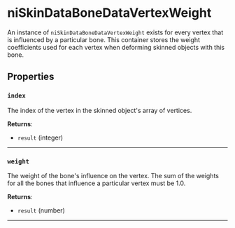 # niSkinDataBoneDataVertexWeight
<div class="search_terms" style="display: none">niskindatabonedatavertexweight, skindatabonedatavertexweight</div>

<!---
	This file is autogenerated. Do not edit this file manually. Your changes will be ignored.
	More information: https://github.com/MWSE/MWSE/tree/master/docs
-->

An instance of `niSkinDataBoneDataVertexWeight` exists for every vertex that is influenced by a particular bone. This container stores the weight coefficients used for each vertex when deforming skinned objects with this bone.

## Properties

### `index`
<div class="search_terms" style="display: none">index</div>

The index of the vertex in the skinned object's array of vertices.

**Returns**:

* `result` (integer)

***

### `weight`
<div class="search_terms" style="display: none">weight</div>

The weight of the bone's influence on the vertex. The sum of the weights for all the bones that influence a particular vertex must be 1.0.

**Returns**:

* `result` (number)

***

